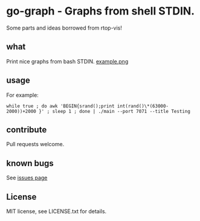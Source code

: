 
# go-graph - Graphs from shell STDIN.

Some parts and ideas borrowed from rtop-vis!

## what
Print nice graphs from bash STDIN.
[example.png](https://postimg.org/image/4i5tzmx69/]https://s32.postimg.org/ "Example")

## usage
For example:

`while true ; do awk 'BEGIN{srand();print int(rand()\*(63000-2000))+2000 }' ;
sleep 1 ; done | ./main --port 7071 --title Testing`

## contribute

Pull requests welcome.

## known bugs
See [issues page](https://github.com/Adar/go-graph/issues)

## License
MIT license, see LICENSE.txt for details.
